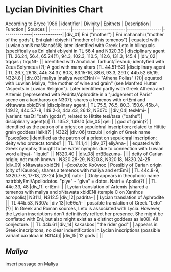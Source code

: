 # Lycian Divinities Chart
According to Bryce 1986
| identifier | Divinity |    Epithets   |    Description  |    Function  |    Sources   |
|----------|----------|---------------|-----------------|--------------|--------------|
|div_01| Eni ("mother") | Eni mahanahi ("mother of the gods"), Eni qlahi ebiyehi ("mother of this temenos") | equated with Luwian anniš maššanaššiš; later identified with Greek Leto in bilinguals (specifically as Eni qlahi ebiyehi in TL 56.4 and N320.38  | disciplinary agent | TL 26.24, 56.4, 65.24(?), 94.3, 102.3, 110.5, 112.6, 131.3, 145.4 |
|div_02| trqqas / trqqNt- |  | identified with Anatolian Tarhunt/Teshub; identyfied with Zeus Solymeus (?); A god with many altars (TL 44.51-52) |disciplinary agent | TL 26.7, 26.18, 44b.34.37, 80.3, 83.15-16, 88.6, 93.3, 29.17, 44b.52.65,19, N324.8 |
|div_03| maliya |maliya wedrENni (= "Athena Polias" (?))| equated with Luwian Maliya, "the mother of wine and grain" (see Manfred Hutter "Aspects in Luwian Religion"). Later identified partly with Greek Athena and Artemis (represented with Pedrita/Aphrodite in a "judgement of Paris" scene on a kantharos on N307); shares a temenos with ertEmi and xNtawata xbidENni |disciplinary agent. | TL 75.5, 76.5, 80.3, 150.6, 45b.4, 149.12, 44c.5.7-8, 149.2-3, 44a.43, 26.12, N307c |
|div_04| tesMmi- | |varient: tesEti "oath (gods)"; related to Hittite tesi/tasa ("oaths")| disciplinary agent(s)| TL 135.2, 149.10
|div_05| qeli | | god of grain(?) | identified as the patron of a priest on sepulchral inscription; related to Hittite grain goddessHalki(?) |  N322|
|div_06| trzzubi | origin of Greek name Τρωσοβιός |identified as the patron of a priest on sepulchral inscription; deity who protects tombs? | | TL 111.1,4 |
|div_07| eliyAna- | | equated with Greek nymphs; thought to be water nymphs due to connection with Luwian word ali(ya)- "liquid" | | N320.40 |
|div_08| erBBazuma- | | | deity of Carian origin; not much known | N320.28-29, N320.8, N320.18, N320.24-25
|div_09| xNtawata xbidENi | =βασιλεὺς Καύνιος | Possibly of Carian origin (city of Kaunos); shares a temenos with maliya and ertEmi | | TL 44c.8-9, N320.7-8, 17-18, 23-24
|div_10| natri- | |Only appears in theophoric name natrbbiyEmi/Apollodotos. "piye" - "give" = dotos. Natri = Apollo(?) | | TL 44c.33, 48
|div_11| ertEmi- | | Lycian translation of Artemis |shared a temenos with maliya and xNtawata xbidENi (temple C on Xanthos acropolis)| N311.1, N312.5
|div_12| padrita- | | Lycian translation of Aphrodite | | TL 44b.53, N307a
|div_13| leθθe/i- | possible translation of Greek "Leto"(?) | In Greek and Roman sources, Leto is associated with Lycia. However, the Lycian inscriptions don't definitively reflect her presence. She might be conflated with Eni, but also might exist as a distinct goddess as leθθi. All conjecture. | | TL 44b.61
|div_14| kakasbos| "the rider god" | | appears in Greek inscripitons, no clear indentification in Lycian inscriptions (possible variant xaxakba in N314b)|
|div_15| 12 gods | | |


## *Maliya*

insert passage on Maliya
